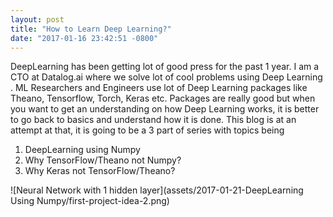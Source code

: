 ```yaml
---
layout: post
title: "How to Learn Deep Learning?"
date: "2017-01-16 23:42:51 -0800"
---
```


DeepLearning has been getting lot of good press for the past 1 year. I am a CTO at Datalog.ai  where we solve lot of cool problems using Deep Learning . ML Researchers and Engineers use lot of Deep Learning packages like Theano, Tensorflow, Torch, Keras etc. Packages are really good but when you want to get an understanding on how Deep Learning works, it is better to go back to basics and understand how it is done. This blog is at an attempt at that, it is going to be a 3 part of series with topics being

1. DeepLearning using Numpy
2. Why TensorFlow/Theano not Numpy?
3. Why Keras not TensorFlow/Theano?

![Neural Network with 1 hidden layer](assets/2017-01-21-DeepLearning Using Numpy/first-project-idea-2.png)
